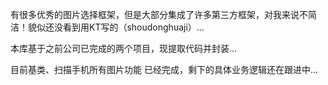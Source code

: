 有很多优秀的图片选择框架，但是大部分集成了许多第三方框架，对我来说不简洁！貌似还没看到用KT写的（shoudonghuaji）...

本库基于之前公司已完成的两个项目，现提取代码并封装...

目前基类、扫描手机所有图片功能 已经完成，剩下的具体业务逻辑还在跟进中...
